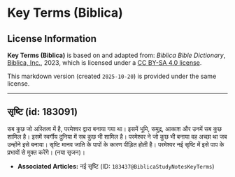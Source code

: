 # Key Terms (Biblica)

## License Information

**Key Terms (Biblica)** is based on and adapted from: _Biblica Bible Dictionary_, [Biblica, Inc.](https://www.biblica.com/), 2023, which is licensed under a [CC BY-SA 4.0 license](https://creativecommons.org/licenses/by-sa/4.0/legalcode.en).

This markdown version (created `2025-10-20`) is provided under the same license.



--------------------------------

## सृष्टि (id: 183091)

सब कुछ जो अस्तित्व में है, परमेश्वर द्वारा बनाया गया था। इसमें भूमि, समुद्र, आकाश और उनमें सब कुछ शामिल है। इसमें स्वर्गीय दुनिया में सब कुछ भी शामिल है। परमेश्वर ने जो कुछ भी बनाया वह अच्छा था जब उन्होंने इसे बनाया। सृष्टि मानव जाति के पापों के कारण पीड़ित होती है। परमेश्वर नई सृष्टि में इसे पाप के प्रभावों से मुक्त करेंगे। (नया सृजन)। 

* **Associated Articles:** नई सृष्टि (ID: `183437@BiblicaStudyNotesKeyTerms`)

